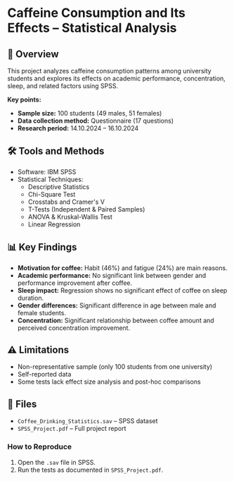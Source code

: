 # Caffeine Consumption and Its Effects – Statistical Analysis

## 📌 Overview
This project analyzes caffeine consumption patterns among university students and explores its effects on academic performance, concentration, sleep, and related factors using SPSS.

**Key points:**
- **Sample size:** 100 students (49 males, 51 females)
- **Data collection method:** Questionnaire (17 questions)
- **Research period:** 14.10.2024 – 16.10.2024

## 🛠 Tools and Methods
- Software: IBM SPSS
- Statistical Techniques:
  - Descriptive Statistics
  - Chi-Square Test
  - Crosstabs and Cramer's V
  - T-Tests (Independent & Paired Samples)
  - ANOVA & Kruskal-Wallis Test
  - Linear Regression

## 📊 Key Findings
- **Motivation for coffee:** Habit (46%) and fatigue (24%) are main reasons.
- **Academic performance:** No significant link between gender and performance improvement after coffee.
- **Sleep impact:** Regression shows no significant effect of coffee on sleep duration.
- **Gender differences:** Significant difference in age between male and female students.
- **Concentration:** Significant relationship between coffee amount and perceived concentration improvement.

## ⚠ Limitations
- Non-representative sample (only 100 students from one university)
- Self-reported data
- Some tests lack effect size analysis and post-hoc comparisons

## 📂 Files
- `Coffee_Drinking_Statistics.sav` – SPSS dataset
- `SPSS_Project.pdf` – Full project report

### How to Reproduce
1. Open the `.sav` file in SPSS.
2. Run the tests as documented in `SPSS_Project.pdf`.

